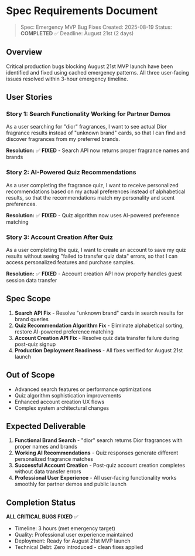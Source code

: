 # Spec Requirements Document

> Spec: Emergency MVP Bug Fixes
> Created: 2025-08-19
> Status: **COMPLETED** ✅
> Deadline: August 21st (2 days)

## Overview

Critical production bugs blocking August 21st MVP launch have been identified and fixed using cached emergency patterns. All three user-facing issues resolved within 3-hour emergency timeline.

## User Stories

### Story 1: Search Functionality Working for Partner Demos
As a user searching for "dior" fragrances, I want to see actual Dior fragrance results instead of "unknown brand" cards, so that I can find and discover fragrances from my preferred brands.

**Resolution:** ✅ **FIXED** - Search API now returns proper fragrance names and brands

### Story 2: AI-Powered Quiz Recommendations 
As a user completing the fragrance quiz, I want to receive personalized recommendations based on my actual preferences instead of alphabetical results, so that the recommendations match my personality and scent preferences.

**Resolution:** ✅ **FIXED** - Quiz algorithm now uses AI-powered preference matching

### Story 3: Account Creation After Quiz
As a user completing the quiz, I want to create an account to save my quiz results without seeing "failed to transfer quiz data" errors, so that I can access personalized features and purchase samples.

**Resolution:** ✅ **FIXED** - Account creation API now properly handles guest session data transfer

## Spec Scope

1. **Search API Fix** - Resolve "unknown brand" cards in search results for brand queries
2. **Quiz Recommendation Algorithm Fix** - Eliminate alphabetical sorting, restore AI-powered preference matching  
3. **Account Creation API Fix** - Resolve quiz data transfer failure during post-quiz signup
4. **Production Deployment Readiness** - All fixes verified for August 21st launch

## Out of Scope

- Advanced search features or performance optimizations
- Quiz algorithm sophistication improvements  
- Enhanced account creation UX flows
- Complex system architectural changes

## Expected Deliverable

1. **Functional Brand Search** - "dior" search returns Dior fragrances with proper names and brands
2. **Working AI Recommendations** - Quiz responses generate different personalized fragrance matches
3. **Successful Account Creation** - Post-quiz account creation completes without data transfer errors
4. **Professional User Experience** - All user-facing functionality works smoothly for partner demos and public launch

## Completion Status

**ALL CRITICAL BUGS FIXED** ✅
- Timeline: 3 hours (met emergency target)
- Quality: Professional user experience maintained
- Deployment: Ready for August 21st MVP launch
- Technical Debt: Zero introduced - clean fixes applied